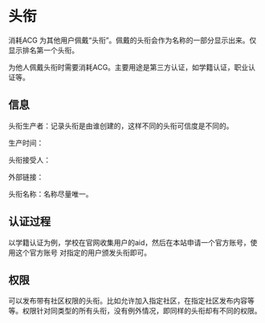 # 头衔

消耗ACG 为其他用户佩戴“头衔”。佩戴的头衔会作为名称的一部分显示出来。仅显示排名第一个头衔。

为他人佩戴头衔时需要消耗ACG。主要用途是第三方认证，如学籍认证，职业认证等。

## 信息

头衔生产者：记录头衔是由谁创建的，这样不同的头衔可信度是不同的。

生产时间：

头衔接受人：

外部链接：

头衔名称：名称尽量唯一。

## 认证过程

以学籍认证为例，学校在官网收集用户的aid，然后在本站申请一个官方账号，使用这个官方账号
对指定的用户颁发头衔即可。

## 权限

可以发布带有社区权限的头衔。比如允许加入指定社区，在指定社区发布内容等等。权限针对同类型的所有头衔，没有例外情况，即同样的头衔却有不同的权限。

